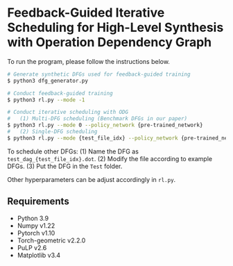 # Feedback-Guided Iterative Scheduling for High-Level Synthesis with Operation Dependency Graph

To run the program, please follow the instructions below.

```bash
# Generate synthetic DFGs used for feedback-guided training
$ python3 dfg_generator.py

# Conduct feedback-guided training
$ python3 rl.py --mode -1

# Conduct iterative scheduling with ODG
#   (1) Multi-DFG scheduling (Benchmark DFGs in our paper)
$ python3 rl.py --mode 0 --policy_network {pre-trained_network}
#   (2) Single-DFG scheduling
$ python3 rl.py --mode {test_file_idx} --policy_network {pre-trained_network}
```

To schedule other DFGs:
(1) Name the DFG as `test_dag_{test_file_idx}.dot`.
(2) Modify the file according to example DFGs.
(3) Put the DFG in the `Test` folder.

Other hyperparameters can be adjust accordingly in `rl.py`.

## Requirements
* Python 3.9
* Numpy v1.22
* Pytorch v1.10
* Torch-geometric v2.2.0
* PuLP v2.6
* Matplotlib v3.4